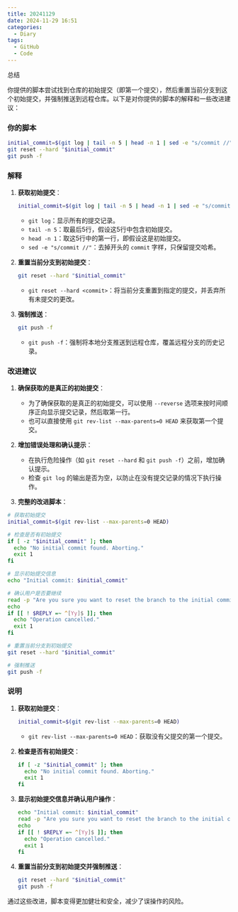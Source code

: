 ```yaml
---
title: 20241129
date: 2024-11-29 16:51
categories:
  - Diary
tags:
  - GitHub
  - Code
---
```


总结

<!--more-->

你提供的脚本尝试找到仓库的初始提交（即第一个提交），然后重置当前分支到这个初始提交，并强制推送到远程仓库。以下是对你提供的脚本的解释和一些改进建议：

### 你的脚本

```sh
initial_commit=$(git log | tail -n 5 | head -n 1 | sed -e "s/commit //")
git reset --hard "$initial_commit"
git push -f
```

### 解释

1. **获取初始提交**：
   ```sh
   initial_commit=$(git log | tail -n 5 | head -n 1 | sed -e "s/commit //")
   ```
   - `git log`：显示所有的提交记录。
   - `tail -n 5`：取最后5行，假设这5行中包含初始提交。
   - `head -n 1`：取这5行中的第一行，即假设这是初始提交。
   - `sed -e "s/commit //"`：去掉开头的 `commit` 字样，只保留提交哈希。

2. **重置当前分支到初始提交**：
   ```sh
   git reset --hard "$initial_commit"
   ```
   - `git reset --hard <commit>`：将当前分支重置到指定的提交，并丢弃所有未提交的更改。

3. **强制推送**：
   ```sh
   git push -f
   ```
   - `git push -f`：强制将本地分支推送到远程仓库，覆盖远程分支的历史记录。

### 改进建议

1. **确保获取的是真正的初始提交**：
   - 为了确保获取的是真正的初始提交，可以使用 `--reverse` 选项来按时间顺序正向显示提交记录，然后取第一行。
   - 也可以直接使用 `git rev-list --max-parents=0 HEAD` 来获取第一个提交。

2. **增加错误处理和确认提示**：
   - 在执行危险操作（如 `git reset --hard` 和 `git push -f`）之前，增加确认提示。
   - 检查 `git log` 的输出是否为空，以防止在没有提交记录的情况下执行操作。

3. **完整的改进脚本**：

```sh
# 获取初始提交
initial_commit=$(git rev-list --max-parents=0 HEAD)

# 检查是否有初始提交
if [ -z "$initial_commit" ]; then
  echo "No initial commit found. Aborting."
  exit 1
fi

# 显示初始提交信息
echo "Initial commit: $initial_commit"

# 确认用户是否要继续
read -p "Are you sure you want to reset the branch to the initial commit and force push? (y/N) " -n 1 -r
echo
if [[ ! $REPLY =~ ^[Yy]$ ]]; then
  echo "Operation cancelled."
  exit 1
fi

# 重置当前分支到初始提交
git reset --hard "$initial_commit"

# 强制推送
git push -f
```

### 说明

1. **获取初始提交**：
   ```sh
   initial_commit=$(git rev-list --max-parents=0 HEAD)
   ```
   - `git rev-list --max-parents=0 HEAD`：获取没有父提交的第一个提交。

2. **检查是否有初始提交**：
   ```sh
   if [ -z "$initial_commit" ]; then
     echo "No initial commit found. Aborting."
     exit 1
   fi
   ```

3. **显示初始提交信息并确认用户操作**：
   ```sh
   echo "Initial commit: $initial_commit"
   read -p "Are you sure you want to reset the branch to the initial commit and force push? (y/N) " -n 1 -r
   echo
   if [[ ! $REPLY =~ ^[Yy]$ ]]; then
     echo "Operation cancelled."
     exit 1
   fi
   ```

4. **重置当前分支到初始提交并强制推送**：
   ```sh
   git reset --hard "$initial_commit"
   git push -f
   ```

通过这些改进，脚本变得更加健壮和安全，减少了误操作的风险。